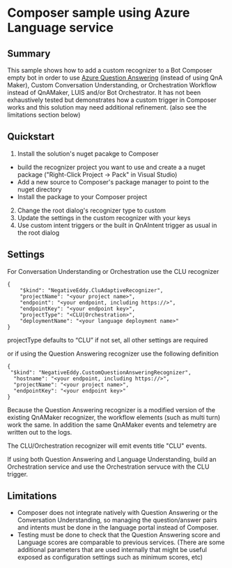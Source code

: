 # Composer sample using Azure Language service 

## Summary
This sample shows how to add a custom recognizer to a Bot Composer empty bot in order to use [Azure Question Answering](https://azure.microsoft.com/en-us/products/cognitive-services/question-answering/) (instead of using QnA Maker), Custom Conversation Understanding, or Orchestration Workflow instead of QnAMaker, LUIS and/or Bot Orchestrator. It has not been exhaustively tested but demonstrates how a custom trigger in Composer works and this solution may need additional refinement. (also see the limitations section below)

## Quickstart
1. Install the solution's nuget pacakge to Composer
  - build the recognizer project you want to use and create a a nuget package ("Right-Click Project -> Pack" in Visual Studio)
  - Add a new source to Composer's package manager to point to the nuget directory
  - Install the package to your Composer project
2. Change the root dialog's recognizer type to custom
4. Update the settings in the custom recognizer with your keys 
3. Use custom intent triggers or the built in QnAIntent trigger as usual in the root dialog

## Settings
For Conversation Understanding or Orchestration use the CLU recognizer
```
{
    "$kind": "NegativeEddy.CluAdaptiveRecognizer",
    "projectName": "<your project name>",
    "endpoint": "<your endpoint, including https://>",
    "endpointKey": "<your endpoint key>",
    "projectType": "<CLU|Orchestration>",
    "deploymentName": "<your language deployment name>"
}
```
projectType defaults to “CLU” if not set, all other settings are required

or if using the Question Answering recognizer use the following definition

```
{
 "$kind": "NegativeEddy.CustomQuestionAnsweringRecognizer",
  "hostname": "<your endpoint, including https://>",
  "projectName": "<your project name>",
  "endpointKey": "<your endpoint key>"
}
```

Because the Question Answering recognizer is a modified version of the existing QnAMaker recognizer, the workflow elements (such as multi turn) work the same. In addition the same QnAMaker events and telemetry are written out to the logs.

The CLU/Orchestration recognizer will emit events title "CLU" events.

If using both Question Answering and Language Understanding, build an Orchestration service and use the Orchestration servuce with the CLU trigger.

## Limitations

* Composer does not integrate natively with Question Answering or the Conversation Understanding, so managing the question/answer pairs and intents must be done in the language portal instead of Composer.
* Testing must be done to check that the Question Answering score and Language scores are comparable to previous services. (There are some additional parameters that are used internally that might be useful exposed as configuration settings such as minimum scores, etc)
